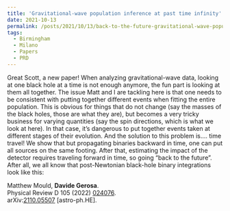 ```yaml
---
title: 'Gravitational-wave population inference at past time infinity'
date: 2021-10-13
permalink: /posts/2021/10/13/back-to-the-future-gravitational-wave-population-inference-at-past-time-infinity
tags:
  - Birmingham
  - Milano
  - Papers
  - PRD
---
```


Great Scott, a new paper! When analyzing gravitational-wave data, looking at one black hole at a time is not enough anymore, the fun part is looking at them all together. The issue Matt and I are tackling here is that one needs to be consistent with putting together different events when fitting the entire population. This is obvious for things that do not change (say the masses of the black holes, those are what they are), but becomes a very tricky business for varying quantities (say the spin directions, which is what we look at here). In that case, it’s dangerous to put together events taken at different stages of their evolution. And the solution to this problem is…. time travel! We show that but propagating binaries backward in time, one can put all sources on the same footing. After that, estimating the impact of the detector requires traveling forward in time, so going “back to the future”. After all, we all know that post-Newtonian black-hole binary integrations look like this:

Matthew Mould, **Davide Gerosa**.  
Physical Review D 105 (2022) [024076](<https://journals.aps.org/prd/abstract/10.1103/PhysRevD.104.083008>).  
arXiv:[2110.05507](<https://arxiv.org/abs/2110.05507>) [astro-ph.HE].

